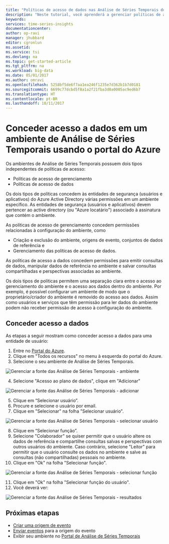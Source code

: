 ```yaml
---
title: "Políticas de acesso de dados nas Análise de Séries Temporais do Azure | Microsoft Docs"
description: "Neste tutorial, você aprenderá a gerenciar políticas de acesso de dados nas Análise de Séries Temporais"
keywords: 
services: time-series-insights
documentationcenter: 
author: op-ravi
manager: jhubbard
editor: cgronlun
ms.assetid: 
ms.service: tsi
ms.devlang: na
ms.topic: get-started-article
ms.tgt_pltfrm: na
ms.workload: big-data
ms.date: 05/01/2017
ms.author: omravi
ms.openlocfilehash: 5258bf5de6f7aa1ea246f1235e7d362b1b7d0181
ms.sourcegitcommit: 6699c77dcbd5f8a1a2f21fba3d0a0005ac9ed6b7
ms.translationtype: HT
ms.contentlocale: pt-BR
ms.lasthandoff: 10/11/2017
---
```

# <a name="grant-data-access-to-a-time-series-insights-environment-using-azure-portal"></a>Conceder acesso a dados em um ambiente de Análise de Séries Temporais usando o portal do Azure

Os ambientes de Análise de Séries Temporais possuem dois tipos independentes de políticas de acesso:

* Políticas de acesso de gerenciamento
* Políticas de acesso de dados

Os dois tipos de políticas concedem às entidades de segurança (usuários e aplicativos) do Azure Active Directory várias permissões em um ambiente específico. As entidades de segurança (usuários e aplicativos) devem pertencer ao active directory (ou "Azure locatário") associado à assinatura que contém o ambiente.

As políticas de acesso de gerenciamento concedem permissões relacionadas à configuração do ambiente, como
*   Criação e exclusão do ambiente, origens de evento, conjuntos de dados de referência e
*   Gerenciamento das políticas de acesso de dados.

As políticas de acesso a dados concedem permissões para emitir consultas de dados, manipular dados de referência no ambiente e salvar consultas compartilhadas e perspectivas associadas ao ambiente.

Os dois tipos de políticas permitem uma separação clara entre o acesso ao gerenciamento do ambiente e o acesso aos dados dentro do ambiente. Por exemplo, é possível configurar um ambiente de modo que o proprietário/criador do ambiente é removido do acesso aos dados. Assim como usuários e serviços que têm permissão para ler dados do ambiente podem não receber permissão de acesso à configuração do ambiente.

## <a name="grant-data-access"></a>Conceder acesso a dados
As etapas a seguir mostram como conceder acesso a dados para uma entidade de usuário:

1.  Entre no [Portal do Azure](https://portal.azure.com).
2.  Clique em "Todos os recursos" no menu à esquerda do portal do Azure.
3.  Selecione o seu ambiente de Análise de Séries Temporais.

  ![Gerenciar a fonte das Análise de Séries Temporais - ambiente](media/data-access/getstarted-grant-data-access1.png)

4.  Selecione "Acesso ao plano de dados", clique em "Adicionar"

  ![Gerenciar a fonte das Análise de Séries Temporais - adicionar](media/data-access/getstarted-grant-data-access2.png)

5.  Clique em “Selecionar usuário”.
6.  Procure e selecione o usuário por email.
7.  Clique em "Selecionar" na folha "Selecionar usuário".

  ![Gerenciar a fonte das Análise de Séries Temporais - selecionar usuário](media/data-access/getstarted-grant-data-access3.png)

8.  Clique em “Selecionar função”.
9.  Selecione "Colaborador" se quiser permitir que o usuário altere os dados de referência e compartilhe consultas salvas e perspectivas com outros usuários do ambiente. Caso contrário, selecione "Leitor" para permitir que o usuário consulte os dados no ambiente e salve as consultas (não compartilhadas) pessoais no ambiente.
10. Clique em "Ok" na folha "Selecionar função".

  ![Gerenciar a fonte das Análise de Séries Temporais - selecionar função](media/data-access/getstarted-grant-data-access4.png)

11. Clique em "Ok" na folha "Selecionar função do usuário".
12. Você deverá ver:

  ![Gerenciar a fonte das Análise de Séries Temporais - resultados](media/data-access/getstarted-grant-data-access5.png)

## <a name="next-steps"></a>Próximas etapas

* [Criar uma origem de evento](time-series-insights-add-event-source.md)
* [Enviar eventos](time-series-insights-send-events.md) para a origem do evento
* Exibir seu ambiente no [Portal de Análise de Séries Temporais](https://insights.timeseries.azure.com)
